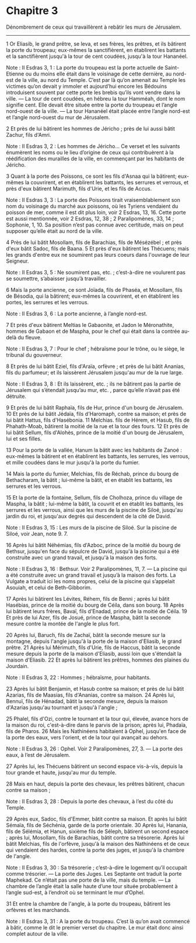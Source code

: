 # Chapitre 3

Dénombrement de ceux qui travaillèrent à rebâtir les murs de Jérusalem.

***

1 Or Eliasib, le grand prêtre, se leva, et ses frères, les prêtres, et ils bâtirent la porte du troupeau; eux-mêmes la sanctifièrent, en établirent les battants et la sanctifièrent jusqu'à la tour de cent coudées, jusqu'à la tour Hananéel.

<span class="bible-note">Note : </span> II Esdras 3, 1 : La porte du troupeau est la porte actuelle de Saint-Etienne ou du moins elle était dans le voisinage de cette dernière, au nord-est de la ville, au nord du Temple. C’est par là qu’on amenait au Temple les victimes qu’on devait y immoler et aujourd’hui encore les Bédouins introduisent souvent par cette porte les brebis qu’ils vont vendre dans la ville. ― La tour de cent coudées, en hébreu la tour Hamméah, dont le nom signifie cent. Elle devait être située entre la porte du troupeau et l’angle nord-ouest de la ville. ― La tour Hananéel était placée entre l’angle nord-est et l’angle nord-ouest du mur de Jérusalem.

2 Et près de lui bâtirent les hommes de Jéricho ; près de lui aussi bâtit Zachur, fils d'Amri.

<span class="bible-note">Note : </span> II Esdras 3, 2 : Les hommes de Jéricho… Ce verset et les suivants énumèrent les noms ou le lieu d’origine de ceux qui contribuèrent à la réédification des murailles de la ville, en commençant par les habitants de Jéricho.


3 Quant à la porte des Poissons, ce sont les fils d'Asnaa qui la bâtirent; eux-mêmes la couvrirent, et en établirent les battants, les serrures et verrous, et près d'eux bâtirent Marimuth, fils d'Urie, et les fils de Accus.

<span class="bible-note">Note : </span> II Esdras 3, 3 : La porte des Poissons tirait vraisemblablement son nom du voisinage du marché aux poissons, où les Tyriens vendaient du poisson de mer, comme il est dit plus loin, voir 2 Esdras, 13, 16. Cette porte est aussi mentionnée, voir 2 Esdras, 12, 38 ; 2 Paralipomènes, 33, 14 ; Sophonie, 1, 10. Sa position n’est pas connue avec certitude, mais on peut supposer qu’elle était au nord de la ville.

4 Près de lui bâtit Mosollam, fils de Barachias, fils de Mésézébel ; et près d'eux bâtit Sadoc, fils de Baana. 5 Et près d'eux bâtirent les Thécuens; mais les grands d'entre eux ne soumirent pas leurs coeurs dans l'ouvrage de leur Seigneur.

<span class="bible-note">Note : </span> II Esdras 3, 5 : Ne soumirent pas, etc. ; c’est-à-dire ne voulurent pas se soumettre, s’abaisser jusqu’à travailler.


6 Mais la porte ancienne, ce sont Joïada, fils de Phaséa, et Mosollam, fils de Bésodia, qui la bâtirent; eux-mêmes la couvrirent, et en établirent les portes, les serrures et les verrous.

<span class="bible-note">Note : </span> II Esdras 3, 6 : La porte ancienne, à l’angle nord-est.

7 Et près d'eux bâtirent Meltias le Gabaonite, et Jadon le Méronathite, hommes de Gabaon et de Maspha, pour le chef qui était dans la contrée au-delà du fleuve.

<span class="bible-note">Note : </span> II Esdras 3, 7 : Pour le chef ; hébraïsme pour le trône, ou le siège, le tribunal du gouverneur.

8 Et près de lui bâtit Eziel, fils d'Araïa, orfèvre ; et près de lui bâtit Ananias, fils du parfumeur; et ils laissèrent Jérusalem jusqu'au mur de la rue large.

<span class="bible-note">Note : </span> II Esdras 3, 8 : Et ils laissèrent, etc. ; ils ne bâtirent pas la partie de Jérusalem qui s’étendait jusqu’au mur, etc. , parce qu’elle n’avait pas été détruite.


9 Et près de lui bâtit Raphaïa, fils de Hur, prince d'un bourg de Jérusalem. 10 Et près de lui bâtit Jédaïa, fils d'Haromaph, contre sa maison; et près de lui bâtit Hattus, fils d'Hasébonia. 11 Melchias. fils de Hérem, et Hasub, fils de Phahath-Moab, bâtirent la moitié de la rue et la tour des fours. 12 Et près de lui bâtit Sellum, fils d'Alohès, prince de la moitié d'un bourg de Jérusalem, lui et ses filles.


13 Pour la porte de la vallée, Hanum la bâtit avec les habitants de Zanoé : eux-mêmes la bâtirent et en établirent les battants, les serrures, les verrous, et mille coudées dans le mur jusqu'à la porte du fumier.


14 Mais la porte du fumier, Melchias, fils de Réchab, prince du bourg de Bethacharam, la bâtit ; lui-même la bâtit, et en établit les battants, les serrures et les verrous.


15 Et la porte de la fontaine, Sellum, fils de Cholhoza, prince du village de Maspha, la bâtit ; lui-même la bâtit, la couvrit et en établit les battants, les serrures et les verrous, ainsi que les murs de la piscine de Siloé, jusqu'au jardin du roi, et jusqu'aux degrés qui descendent de la cité de David.

<span class="bible-note">Note : </span> II Esdras 3, 15 : Les murs de la piscine de Siloé. Sur la piscine de Siloé, voir Jean, note 9. 7.


16 Après lui bâtit Néhémias, fils d'Azboc, prince de la moitié du bourg de Bethsur, jusqu'en face du sépulcre de David, jusqu'à la piscine qui a été construite avec un grand travail, et jusqu'à la maison des forts.

<span class="bible-note">Note : </span> II Esdras 3, 16 : Bethsur. Voir 2 Paralipomènes, 11, 7. ― La piscine qui a été construite avec un grand travail et jusqu’à la maison des forts. La Vulgate a traduit ici les noms propres, celui de la piscine qui s’appelait Asouiah, et celui de Beth-Gibborim.

17 Après lui bâtirent les Lévites, Réhem, fils de Benni ; après lui bâtit Hasébias, prince de la moitié du bourg de Céila, dans son bourg. 18 Après lui bâtirent leurs frères, Bavaï, fils d'Enadad, prince de la moitié de Céila. 19 Et près de lui Azer, fils de Josué, prince de Maspha, bâtit la seconde mesure contre la montée de l'angle le plus fort.


20 Après lui, Baruch, fils de Zachaï, bâtit la seconde mesure sur la montagne, depuis l'angle jusqu'à la porte de la maison d'Eliasib, le grand prêtre. 21 Après lui Mérimuth, fils d'Urie, fils de Haccus, bâtit la seconde mesure depuis la porte de la maison d'Eliasib, aussi loin que s'étendait la maison d'Eliasib. 22 Et après lui bâtirent les prêtres, hommes des plaines du Jourdain.

<span class="bible-note">Note : </span> II Esdras 3, 22 : Hommes ; hébraïsme, pour habitants.

23 Après lui bâtit Benjamin, et Hasub contre sa maison; et près de lui bâtit Azarias, fils de Maasias, fils d'Ananias, contre sa maison. 24 Après lui, Bennuï, fils de Hénadad, bâtit la seconde mesure, depuis la maison d'Azarias jusqu'au tournant et jusqu'à l'angle ;


25 Phalel, fils d'Ozi, contre le tournant et la tour qui, élevée, avance hors de la maison du roi, c'est-à-dire dans le parvis de la prison; après lui, Phadaïa, fils de Pharos. 26 Mais les Nathinéens habitaient à Ophel, jusqu'en face de la porte des eaux, vers l'orient, et de la tour qui avançait au dehors.

<span class="bible-note">Note : </span> II Esdras 3, 26 : Ophel. Voir 2 Paralipomènes, 27, 3. ― La porte des eaux, à l’est de Jérusalem.

27 Après lui, les Thécuens bâtirent un second espace vis-à-vis, depuis la tour grande et haute, jusqu'au mur du temple.


28 Mais en haut, depuis la porte des chevaux, les prêtres bâtirent, chacun contre sa maison ;

<span class="bible-note">Note : </span> II Esdras 3, 28 : Depuis la porte des chevaux, à l’est du côté du Temple.

29 Après eux, Sadoc, fils d'Emmer, bâtit contre sa maison. Et après lui bâtit Sémaïa, fils de Séchénia, garde de la porte orientale. 30 Après lui, Hanania, fils de Sélémia, et Hanun, sixième fils de Séleph, bâtirent un second espace ; après lui, Mosollam, fils de Barachias, bâtit contre sa trésorerie. Après lui bâtit Melchias, fils de l'orfèvre, jusqu'à la maison des Nathinéens et de ceux qui vendaient des hardes, contre la porte des juges, et jusqu'à la chambre de l'angle.

<span class="bible-note">Note : </span> II Esdras 3, 30 : Sa trésorerie ; c’est-à-dire le logement qu’il occupait comme trésorier. ― La porte des Juges. Les Septante ont traduit la porte Maphekad. Ce n’était pas une porte de la ville, mais du temple. ― La chambre de l’angle était la salle haute d’une tour située probablement à l’angle sud-est, à l’endroit où se terminant le mur d’Ophel.

31 Et entre la chambre de l'angle, à la porte du troupeau, bâtirent les orfèvres et les marchands.

<span class="bible-note">Note : </span> II Esdras 3, 31 : A la porte du troupeau. C’est là qu’on avait commencé à bâtir, comme le dit le premier verset du chapitre. Le mur était donc ainsi complet autour de la ville.

